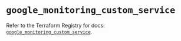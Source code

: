 # `google_monitoring_custom_service`

Refer to the Terraform Registry for docs: [`google_monitoring_custom_service`](https://registry.terraform.io/providers/hashicorp/google/6.28.0/docs/resources/monitoring_custom_service).
